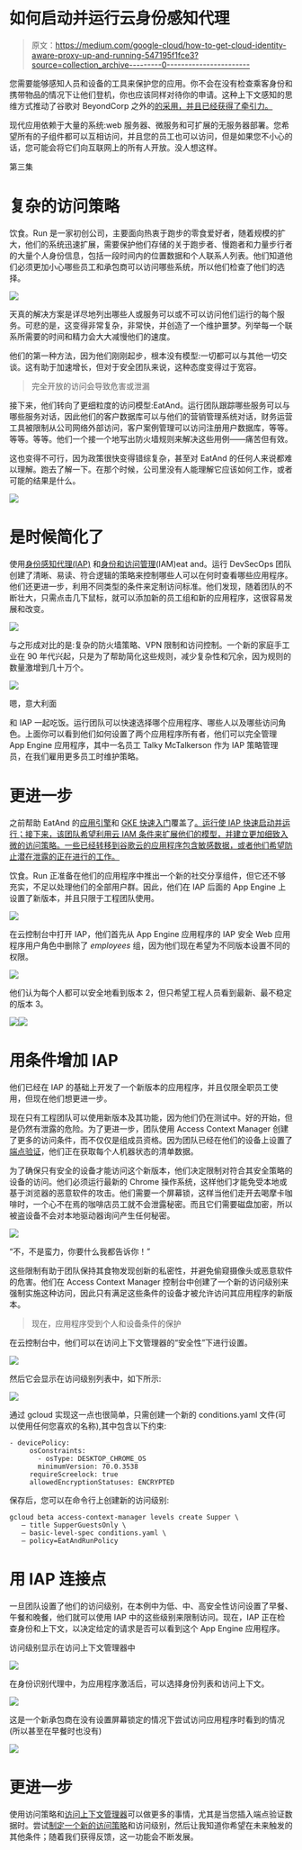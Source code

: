 # 如何启动并运行云身份感知代理

> 原文：<https://medium.com/google-cloud/how-to-get-cloud-identity-aware-proxy-up-and-running-547195f1fce3?source=collection_archive---------0----------------------->

您需要能够感知人员和设备的工具来保护您的应用。你不会在没有检查乘客身份和携带物品的情况下让他们登机，你也应该同样对待你的申请。这种上下文感知的思维方式推动了谷歌对 BeyondCorp 之外的[的采用，并且已经获得了牵引力。](/google-cloud/what-is-beyondcorp-what-is-identity-aware-proxy-de525d9b3f90)

现代应用依赖于大量的系统:web 服务器、微服务和可扩展的无服务器部署。您希望所有的子组件都可以互相访问，并且您的员工也可以访问，但是如果您不小心的话，您可能会将它们向互联网上的所有人开放。没人想这样。

第三集

# 复杂的访问策略

饮食。Run 是一家初创公司，主要面向热衷于跑步的零食爱好者，随着规模的扩大，他们的系统迅速扩展，需要保护他们存储的关于跑步者、慢跑者和力量步行者的大量个人身份信息，包括一段时间内的位置数据和个人联系人列表。他们知道他们必须更加小心哪些员工和承包商可以访问哪些系统，所以他们检查了他们的选择。

![](img/8634d1a2736fd4befb0a7e6cabdf90d3.png)

天真的解决方案是详尽地列出哪些人或服务可以或不可以访问他们运行的每个服务。可悲的是，这变得非常复杂，非常快，并创造了一个维护噩梦。列举每一个联系所需要的时间和精力会大大减慢他们的速度。

他们的第一种方法，因为他们刚刚起步，根本没有模型:一切都可以与其他一切交谈。这有助于加速增长，但对于安全团队来说，这种态度变得过于宽容。

> 完全开放的访问会导致危害或泄漏

接下来，他们转向了更细粒度的访问模型:EatAnd。运行团队跟踪哪些服务可以与哪些服务对话，因此他们的客户数据库可以与他们的营销管理系统对话，财务运营工具被限制从公司网络外部访问，客户案例管理可以访问注册用户数据库，等等。等等。等等。他们一个接一个地写出防火墙规则来解决这些用例——痛苦但有效。

这也变得不可行，因为政策很快变得错综复杂，甚至对 EatAnd 的任何人来说都难以理解。跑去了解一下。在那个时候，公司里没有人能理解它应该如何工作，或者可能的结果是什么。

![](img/54b5241266a8523ebc5daefc07359b54.png)

# 是时候简化了

使用[身份感知代理(IAP)](https://cloud.google.com/iap/) 和[身份和访问管理](https://cloud.google.com/iam/)(IAM)eat and。运行 DevSecOps 团队创建了清晰、易读、符合逻辑的策略来控制哪些人可以在何时查看哪些应用程序。他们还更进一步，利用不同类型的条件来定制访问标准。他们发现，随着团队的不断壮大，只需点击几下鼠标，就可以添加新的员工组和新的应用程序，这很容易发展和改变。

![](img/f991c02a6850b4ba02c8ab9928353a45.png)

与之形成对比的是:复杂的防火墙策略、VPN 限制和访问控制。一个新的家庭手工业在 90 年代兴起，只是为了帮助简化这些规则，减少复杂性和冗余，因为规则的数量激增到几十万个。

![](img/987fe09cef2a60567685692413459645.png)

嗯，意大利面

和 IAP 一起吃饭。运行团队可以快速选择哪个应用程序、哪些人以及哪些访问角色。上面你可以看到他们如何设置了两个应用程序所有者，他们可以完全管理 App Engine 应用程序，其中一名员工 Talky McTalkerson 作为 IAP 策略管理员，在我们雇用更多员工时维护策略。

# 更进一步

之前帮助 EatAnd 的[应用引擎](https://cloud.google.com/iap/docs/app-engine-quickstart)和 [GKE 快速入门](https://cloud.google.com/iap/docs/enabling-kubernetes-howto)覆盖了[。运行使 IAP 快速启动并运行；接下来，该团队希望利用云 IAM 条件来扩展他们的模型，并建立更加细致入微的访问策略。一些已经转移到谷歌云的应用程序包含敏感数据，或者他们希望防止潜在泄露的正在进行的工作。](/@max.saltonstall/what-is-beyondcorp-what-is-identity-aware-proxy-de525d9b3f90)

饮食。Run 正准备在他们的应用程序中推出一个新的社交分享组件，但它还不够充实，不足以处理他们的全部用户群。因此，他们在 IAP 后面的 App Engine 上设置了新版本，并且只限于工程团队使用。

![](img/b77cd2b7a564e2ca193b338bb643af0e.png)

在云控制台中打开 IAP，他们首先从 App Engine 应用程序的 IAP 安全 Web 应用程序用户角色中删除了 *employees* 组，因为他们现在希望为不同版本设置不同的权限。

![](img/fe68a3c89703ea6aa7ed6526b9773875.png)

他们认为每个人都可以安全地看到版本 2，但只希望工程人员看到最新、最不稳定的版本 3。

![](img/1d3f41fb98f6e0d600f5a5cd66f2236b.png)![](img/788ba1cec896ea4f44e0fc992066237f.png)

# 用条件增加 IAP

他们已经在 IAP 的基础上开发了一个新版本的应用程序，并且仅限全职员工使用，但现在他们想更进一步。

现在只有工程团队可以使用新版本及其功能，因为他们仍在测试中。好的开始，但是仍然有泄露的危险。为了更进一步，团队使用 Access Context Manager 创建了更多的访问条件，而不仅仅是组成员资格。因为团队已经在他们的设备上设置了[端点验证](/google-cloud/secure-your-devices-and-theirs-byod-and-device-management-27e6360c1e34)，他们正在获取每个人机器状态的清单数据。

为了确保只有安全的设备才能访问这个新版本，他们决定限制对符合其安全策略的设备的访问。他们必须运行最新的 Chrome 操作系统，这样他们才能免受本地或基于浏览器的恶意软件的攻击。他们需要一个屏幕锁，这样当他们走开去喝摩卡咖啡时，一个心不在焉的咖啡店员工就不会泄露秘密。而且它们需要磁盘加密，所以被盗设备不会对本地驱动器询问产生任何秘密。

![](img/f5cdbe677e8949a8e1e55f74be2c301f.png)

“不，不是蛮力，你要什么我都告诉你！”

这些限制有助于团队保持其食物发现创新的私密性，并避免偷窥摄像头或恶意软件的危害。他们在 Access Context Manager 控制台中创建了一个新的访问级别来强制实施这种访问，因此只有满足这些条件的设备才被允许访问其应用程序的新版本。

> 现在，应用程序受到个人和设备条件的保护

在云控制台中，他们可以在访问上下文管理器的“安全性”下进行设置。

![](img/e38df2f41d0fa59d8664648828cec367.png)

然后它会显示在访问级别列表中，如下所示:

![](img/b33ae11dd752bde37e18cd7a2e1f117e.png)

通过 gcloud 实现这一点也很简单，只需创建一个新的 conditions.yaml 文件(可以使用任何您喜欢的名称),其中包含以下约束:

```
- devicePolicy:
     osConstraints:
       - osType: DESKTOP_CHROME_OS
       minimumVersion: 70.0.3538
     requireScreelock: true
     allowedEncryptionStatuses: ENCRYPTED
```

保存后，您可以在命令行上创建新的访问级别:

```
gcloud beta access-context-manager levels create Supper \
   — title SupperGuestsOnly \
   — basic-level-spec conditions.yaml \
   — policy=EatAndRunPolicy
```

# 用 IAP 连接点

一旦团队设置了他们的访问级别，在本例中为低、中、高安全性访问设置了早餐、午餐和晚餐，他们就可以使用 IAP 中的这些级别来限制访问。现在，IAP 正在检查身份和上下文，以决定给定的请求是否可以看到这个 App Engine 应用程序。

访问级别显示在访问上下文管理器中

![](img/551f7f965ff5388ad25b5e123bcaf55a.png)

在身份识别代理中，为应用程序激活后，可以选择身份列表和访问上下文。

![](img/1e5754c3d6bcb525ca9e38d4f29f110e.png)

这是一个新承包商在没有设置屏幕锁定的情况下尝试访问应用程序时看到的情况(所以甚至在早餐时也没有)

![](img/53a7ac9a8922648b52a7e81935eef544.png)

# 更进一步

使用访问策略和[访问上下文管理器](https://console.cloud.google.com/security/access-level?_ga=2.100436183.-814743227.1538505488)可以做更多的事情，尤其是当您插入端点验证数据时。尝试[制定一个新的访问策略](https://cloud.google.com/access-context-manager/docs/create-access-level#device-example)和访问级别，然后让我知道你希望在未来触发的其他条件；随着我们获得反馈，这一功能会不断发展。